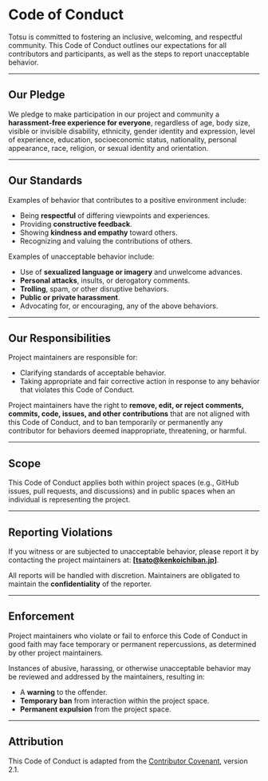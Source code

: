 # **Code of Conduct**

Totsu is committed to fostering an inclusive, welcoming, and respectful community. This Code of Conduct outlines our expectations for all contributors and participants, as well as the steps to report unacceptable behavior.

---

## **Our Pledge**

We pledge to make participation in our project and community a **harassment-free experience for everyone**, regardless of age, body size, visible or invisible disability, ethnicity, gender identity and expression, level of experience, education, socioeconomic status, nationality, personal appearance, race, religion, or sexual identity and orientation.

---

## **Our Standards**

Examples of behavior that contributes to a positive environment include:
- Being **respectful** of differing viewpoints and experiences.
- Providing **constructive feedback**.
- Showing **kindness and empathy** toward others.
- Recognizing and valuing the contributions of others.

Examples of unacceptable behavior include:
- Use of **sexualized language or imagery** and unwelcome advances.
- **Personal attacks**, insults, or derogatory comments.
- **Trolling**, spam, or other disruptive behaviors.
- **Public or private harassment**.
- Advocating for, or encouraging, any of the above behaviors.

---

## **Our Responsibilities**

Project maintainers are responsible for:
- Clarifying standards of acceptable behavior.
- Taking appropriate and fair corrective action in response to any behavior that violates this Code of Conduct.

Project maintainers have the right to **remove, edit, or reject comments, commits, code, issues, and other contributions** that are not aligned with this Code of Conduct, and to ban temporarily or permanently any contributor for behaviors deemed inappropriate, threatening, or harmful.

---

## **Scope**

This Code of Conduct applies both within project spaces (e.g., GitHub issues, pull requests, and discussions) and in public spaces when an individual is representing the project.

---

## **Reporting Violations**

If you witness or are subjected to unacceptable behavior, please report it by contacting the project maintainers at:
**[tsato@kenkoichiban.jp]**.

All reports will be handled with discretion. Maintainers are obligated to maintain the **confidentiality** of the reporter.

---

## **Enforcement**

Project maintainers who violate or fail to enforce this Code of Conduct in good faith may face temporary or permanent repercussions, as determined by other project maintainers.

Instances of abusive, harassing, or otherwise unacceptable behavior may be reviewed and addressed by the maintainers, resulting in:
- A **warning** to the offender.
- **Temporary ban** from interaction within the project space.
- **Permanent expulsion** from the project space.

---

## **Attribution**

This Code of Conduct is adapted from the [Contributor Covenant](https://www.contributor-covenant.org), version 2.1.